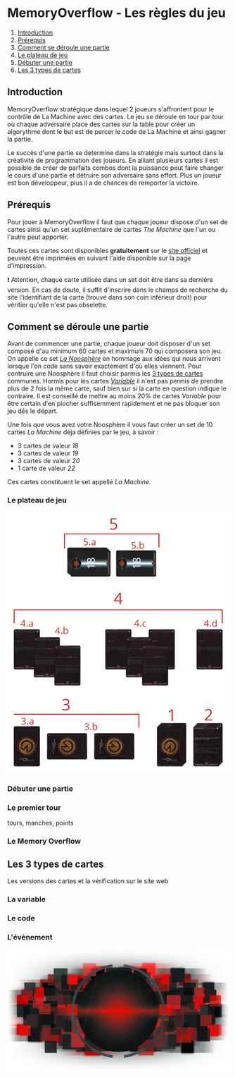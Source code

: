 # MemoryOverflow - Les règles du jeu

1. [Introduction](#introduction)
2. [Prérequis](#requirements)
3. [Comment se déroule une partie](#game)
  1. [Le plateau de jeu](#plateau)
  2. [Débuter une partie](#debut)
4. [Les 3 types de cartes](#types)

<a name="introduction"></a>
## Introduction

MemoryOverflow stratégique dans lequel 2 joueurs s'affrontent pour le contrôle de La Machine avec des cartes. Le jeu se déroule en tour par tour où chaque adversaire place des cartes sur la table pour créer un algorythme dont le but est de percer le code de La Machine et ainsi gagner la partie.

Le succès d'une partie se determine dans la stratégie mais surtout dans la créativité de programmation des joueurs. En alliant plusieurs cartes il est possible de créer de parfaits combos dont la puissance peut faire changer le cours d'une partie et détruire son adversaire sans effort. Plus un joueur est bon développeur, plus il a de chances de remporter la victoire.

<a name="requirements"></a>
## Prérequis

Pour jouer à MemoryOverflow il faut que chaque joueur dispose d'un set de cartes ainsi qu'un set suplémentaire de cartes _The Machine_ que l'un ou l'autre peut apporter.

Toutes ces cartes sont disponibles **gratuitement** sur le [site officiel](http://memoryoverflow.codecorico.com) et peuvent être imprimées en suivant l'aide disponible sur la page d'impression.

:heavy_exclamation_mark: Attention, chaque carte utilisée dans un set doit être dans sa dernière version. En cas de doute, il suffit d'inscrire dans le champs de recherche du site l'identifiant de la carte (trouvé dans son coin inférieur droit) pour vérifier qu'elle n'est pas obselette.

<a name="game"></a>
## Comment se déroule une partie

Avant de commencer une partie, chaque joueur doit disposer d'un set composé d'au minimum 60 cartes et maximum 70 qui composera son jeu. On appelle ce set _[La Noosphère](http://fr.wikipedia.org/wiki/Noosph%C3%A8re)_ en hommage aux idées qui nous arrivent lorsque l'on code sans savoir exactement d'où elles viennent. Pour contruire une Noosphère il faut choisir parmis les [3 types de cartes](#types) communes. Hormis pour les cartes _[Variable](#variable)_ il n'est pas permis de prendre plus de 2 fois la même carte, sauf bien sur si la carte en question indique le contraire. Il est conseillé de mettre au moins 20% de cartes _Variable_ pour être certain d'en piocher suffisemment rapidement et ne pas bloquer son jeu dés le départ.

Une fois que vous avez votre Noosphère il vous faut créer un set de 10 cartes _La Machine_ déja définies par le jeu, à savoir :
- 3 cartes de valeur _18_
- 3 cartes de valeur _19_
- 3 cartes de valeur _20_
- 1 carte de valeur _22_

Ces cartes constituent le set appellé _La Machine_.

<a name="plateau"></a>
### Le plateau de jeu

<p align="center">
  <img src="images/game-board.jpg" />
</p>

<a name="debut"></a>
### Débuter une partie



### Le premier tour


tours, manches, points

### Le Memory Overflow


<a name="types"></a>
## Les 3 types de cartes

Les versions des cartes et la vérification sur le site web

<a name="variable"></a>
### La variable
<a name="code"></a>
### Le code
<a name="evenement"></a>
### L'évènement

<p align="center">
  <img src="images/the-machine.jpg" />
</p>